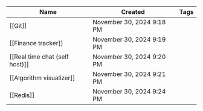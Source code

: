|Name|Created|Tags|
|---|---|---|
|[[Git]]|November 30, 2024 9:18 PM||
|[[Finance tracker]]|November 30, 2024 9:19 PM||
|[[Real time chat (self host)]]|November 30, 2024 9:20 PM||
|[[Algorithm visualizer]]|November 30, 2024 9:21 PM||
|[[Redis]]|November 30, 2024 9:24 PM||